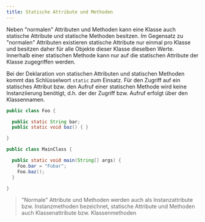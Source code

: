```yaml
---
title: Statische Attribute und Methoden
---
```


Neben "normalen" Attributen und Methoden kann eine Klasse auch statische Attribute und statische Methoden besitzen. Im Gegensatz zu "normalen" Attributen existieren statische Attribute nur einmal pro Klasse und besitzen daher für alle Objekte dieser Klasse dieselben Werte. Innerhalb einer statischen Methode kann nur auf die statischen Attribute der Klasse zugegriffen werden.

Bei der Deklaration von statischen Attributen und statischen Methoden kommt das Schlüsselwort `static` zum Einsatz. Für den Zugriff auf ein statisches Attribut bzw. 
den Aufruf einer statischen Methode wird keine Instanziierung benötigt, d.h. der der Zugriff bzw. Aufruf erfolgt über den Klassennamen.

```java
public class Foo {

  public static String bar;
  public static void baz() { }

}

public class MainClass {

  public static void main(String[] args) {
    Foo.bar = "Fubar";
    Foo.baz();
  }

}
```

> "Normale" Attribute und Methoden werden auch als Instanzattribute bzw. Instanzmethoden bezeichnet, statische Attribute und Methoden auch Klassenattribute bzw. Klassenmethoden
